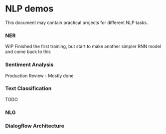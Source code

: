 # NLP demos
This document may contain practical projects for different NLP tasks.

### NER
WIP
Finished the first training, but start to make another simpler RNN model and come back to this

### Sentiment Analysis
Production Review - Mostly done


### Text Classification
TODO

### NLG

### Dialogflow Architecture
